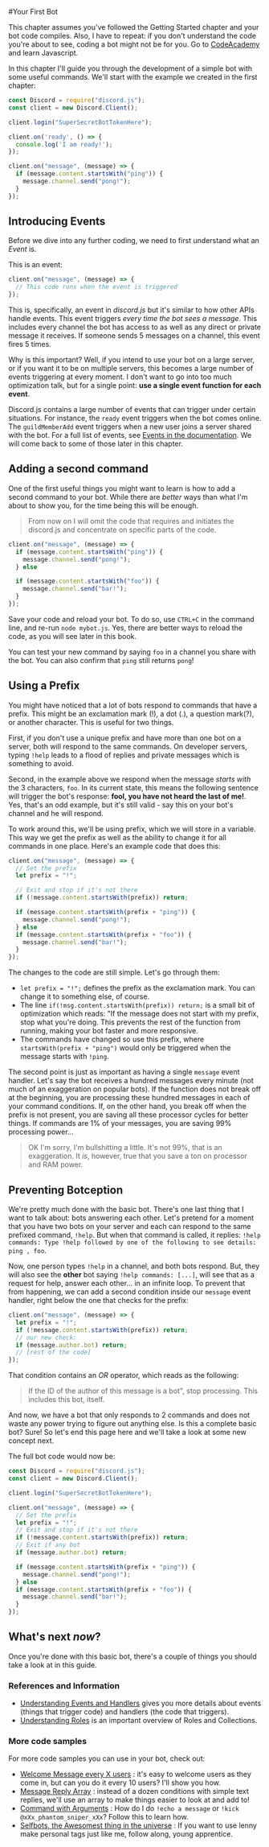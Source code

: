 #Your First Bot

This chapter assumes you've followed the Getting Started chapter and your bot code compiles. Also, I have to repeat: if you don't understand the code you're about to see, coding a bot might not be for you. Go to [CodeAcademy](https://www.codecademy.com/learn/javascript) and learn Javascript.

In this chapter I'll guide you through the development of a simple bot with some useful commands. We'll start with the example we created in the first chapter:

```js
const Discord = require("discord.js");
const client = new Discord.Client();

client.login("SuperSecretBotTokenHere");

client.on('ready', () => {
  console.log('I am ready!');
});

client.on("message", (message) => {
  if (message.content.startsWith("ping")) {
    message.channel.send("pong!");
  }
});
```

## Introducing Events

Before we dive into any further coding, we need to first understand what an *Event* is.

This is an event:
```js
client.on("message", (message) => {
  // This code runs when the event is triggered
});
```

This is, specifically, an event in *discord.js* but it's similar to how other APIs handle events. This event triggers *every time the bot sees a message*. This includes every channel the bot has access to as well as any direct or private message it receives. If someone sends 5 messages on a channel, this event fires 5 times.

Why is this important? Well, if you intend to use your bot on a large server, or if you want it to be on multiple servers, this becomes a large number of events triggering at every moment. I don't want to go into too much optimization talk, but for a single point: **use a single event function for each event**.

Discord.js contains a large number of events that can trigger under certain situations. For instance, the `ready` event triggers when the bot comes online. The `guildMemberAdd` event triggers when a new user joins a server shared with the bot. For a full list of events, see [Events in the documentation](http://discordjs.readthedocs.io/en/latest/docs_client.html#events). We will come back to some of those later in this chapter.

## Adding a second command

One of the first useful things you might want to learn is how to add a second command to your bot. While there are *better* ways than what I'm about to show you, for the time being this will be enough.

> From now on I will omit the code that requires and initiates the discord.js and concentrate on specific parts of the code.

```js
client.on("message", (message) => {
  if (message.content.startsWith("ping")) {
    message.channel.send("pong!");
  } else

  if (message.content.startsWith("foo")) {
    message.channel.send("bar!");
  }
});
```

Save your code and reload your bot. To do so, use `CTRL+C` in the command line, and re-run `node mybot.js`. Yes, there are better ways to reload the code, as you will see later in this book.

You can test your new command by saying `foo` in a channel you share with the bot. You can also confirm that `ping` still returns `pong`!

## Using a Prefix

You might have noticed that a lot of bots respond to commands that have a prefix. This might be an exclamation mark (!), a dot (.), a question mark(?), or another character. This is useful for two things.

First, if you don't use a unique prefix and have more than one bot on a server, both will respond to the same commands. On developer servers, typing `!help` leads to a flood of replies and private messages which is something to avoid.

Second, in the example above we respond when the message *starts with* the 3 characters, `foo`. In its current state, this means the following sentence will trigger the bot's response: **fool, you have not heard the last of me!**. Yes, that's an odd example, but it's still valid - say this on your bot's channel and he will respond.

To work around this, we'll be using prefix, which we will store in a variable. This way we get the prefix as well as the ability to change it for all commands in one place. Here's an example code that does this:

```js
client.on("message", (message) => {
  // Set the prefix
  let prefix = "!";

  // Exit and stop if it's not there
  if (!message.content.startsWith(prefix)) return;

  if (message.content.startsWith(prefix + "ping")) {
    message.channel.send("pong!");
  } else
  if (message.content.startsWith(prefix + "foo")) {
    message.channel.send("bar!");
  }
});
```

The changes to the code are still simple. Let's go through them:

- `let prefix = "!";` defines the prefix as the exclamation mark. You can change it to something else, of course.
- The line `if(!msg.content.startsWith(prefix)) return;` is a small bit of optimization which reads: "If the message does not start with my prefix, stop what you're doing. This prevents the rest of the function from running, making your bot faster and more responsive.
- The commands have changed so use this prefix, where `startsWith(prefix + "ping")` would only be triggered when the message starts with `!ping`.

The second point is just as important as having a single `message` event handler. Let's say the bot receives a hundred messages every minute (not much of an exaggeration on popular bots). If the function does not break off at the beginning, you are processing these hundred messages in each of your command conditions. If, on the other hand, you break off when the prefix is not present, you are saving all these processor cycles for better things. If commands are 1% of your messages, you are saving 99% processing power...

> OK I'm sorry, I'm bullshitting a little. It's not 99%, that is an exaggeration. It *is*, however, true that you save a ton on processor and RAM power.

## Preventing Botception
We're pretty much done with the basic bot. There's one last thing that I want to talk about: bots answering each other. Let's pretend for a moment that you have two bots on your server and each can respond to the same prefixed command, `!help`. But when that command is called, it replies: `!help commands: Type !help followed by one of the following to see details: ping , foo`.

Now, one person types `!help` in a channel, and both bots respond. But, they will also see the **other** bot saying `!help commands: [...]`, will see that as a request for help, answer each other... in an infinite loop. To prevent that from happening, we can add a second condition inside our `message` event handler, right below the one that checks for the prefix:

```js
client.on("message", (message) => {
  let prefix = "!";
  if (!message.content.startsWith(prefix)) return;
  // our new check:
  if (message.author.bot) return;
  // [rest of the code]
});
```

That condition contains an *OR* operator, which reads as the following:

> If the ID of the author of this message is a bot", stop processing. This includes this bot, itself.

And now, we have a bot that only responds to 2 commands and does not waste any power trying to figure out anything else. Is this a complete basic bot? Sure! So let's end this page here and we'll take a look at some new concept next.

The full bot code would now be:

```js
const Discord = require("discord.js");
const client = new Discord.Client();

client.login("SuperSecretBotTokenHere");

client.on("message", (message) => {
  // Set the prefix
  let prefix = "!";
  // Exit and stop if it's not there
  if (!message.content.startsWith(prefix)) return;
  // Exit if any bot
  if (message.author.bot) return;

  if (message.content.startsWith(prefix + "ping")) {
    message.channel.send("pong!");
  } else
  if (message.content.startsWith(prefix + "foo")) {
    message.channel.send("bar!");
  }
});
```

## What's next *now*?

Once you're done with this basic bot, there's a couple of things you should take a look at in this guide.

### References and Information
- [Understanding Events and Handlers](events_and_handlers.md) gives you more details about events (things that trigger code) and handlers (the code that triggers).
- [Understanding Roles](understanding_roles.md) is an important overview of Roles and Collections.

### More code samples
For more code samples you can use in your bot, check out:

- [Welcome Message every X users](../samples/welcome_message_every_x_users.md) : it's easy to welcome users as they come in, but can you do it every 10 users? I'll show you how.
- [Message Reply Array](../samples/message_reply_array.md) : instead of a dozen conditions with simple text replies, we'll use an array to make things easier to look at and add to!
- [Command with Arguments](../samples/command_with_arguments.md) : How do I do `!echo a message` or `!kick @xXx_phantom_sniper_xXx`? Follow this to learn how.
- [Selfbots, the Awesomest thing in the universe](../samples/selfbots_are_awesome.md) : If you want to use lenny make personal tags just like me, follow along, young apprentice.